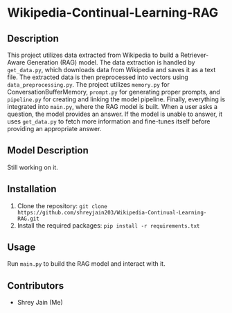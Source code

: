 
# Wikipedia-Continual-Learning-RAG
## Description
This project utilizes data extracted from Wikipedia to build a Retriever-Aware Generation (RAG) model. The data extraction is handled by `get_data.py`, which downloads data from Wikipedia and saves it as a text file. The extracted data is then preprocessed into vectors using `data_preprocessing.py`. The project utilizes `memory.py` for ConversationBufferMemory, `prompt.py` for generating proper prompts, and `pipeline.py` for creating and linking the model pipeline. Finally, everything is integrated into `main.py`, where the RAG model is built. When a user asks a question, the model provides an answer. If the model is unable to answer, it uses `get_data.py` to fetch more information and fine-tunes itself before providing an appropriate answer.

## Model Description
Still working on it.

## Installation
1. Clone the repository: `git clone https://github.com/shreyjain203/Wikipedia-Continual-Learning-RAG.git`
2. Install the required packages: `pip install -r requirements.txt`

## Usage
Run `main.py` to build the RAG model and interact with it.

## Contributors
<ul><li>Shrey Jain (Me)</li></ul>
